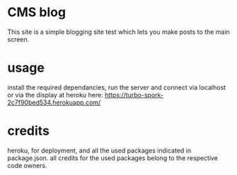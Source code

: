 # CMS blog
This site is a simple blogging site test which lets you make posts to the main screen.

# usage
install the required dependancies, run the server and connect via localhost or via the display at heroku here:
https://turbo-spork-2c7f90bed534.herokuapp.com/

# credits 
heroku, for deployment, and all the used packages indicated in package.json.
all credits for the used packages belong to the respective code owners.


